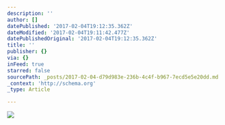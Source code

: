 ```yaml
---
description: ''
author: []
datePublished: '2017-02-04T19:12:35.362Z'
dateModified: '2017-02-04T19:11:42.477Z'
datePublishedOriginal: '2017-02-04T19:12:35.362Z'
title: ''
publisher: {}
via: {}
inFeed: true
starred: false
sourcePath: _posts/2017-02-04-d79d983e-236b-4c4f-b967-7ecd5e5e20dd.md
_context: 'http://schema.org'
_type: Article

---
```

![](https://the-grid-user-content.s3-us-west-2.amazonaws.com/d5d30c49-6119-47b5-aa7e-eaa97e4afc61.jpg)